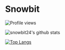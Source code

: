 # Snowbit

![Profile views](https://gpvc.arturio.dev/snowbit24)

![snowbit24's github stats](https://github-readme-stats.vercel.app/api?username=snowbit24&theme=midnight-purple&show_icons=true&hide_border=true)

[![Top Langs](https://github-readme-stats.vercel.app/api/top-langs/?username=snowbit24&theme=midnight-purple&hide_border=true&layout=compact)](https://github.com/anuraghazra/github-readme-stats)



